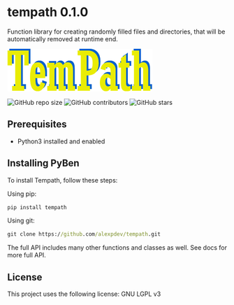 # tempath 0.1.0

Function library for creating randomly filled files and directories,
that will be automatically removed at runtime end.

![PyBen](./assets/tempath.png)

![GitHub repo size](https://img.shields.io/github/repo-size/alexpdev/tempath)
![GitHub contributors](https://img.shields.io/github/license/alexpdev/tempath)
![GitHub stars](https://img.shields.io/badge/rating-99-green)

## Prerequisites

* Python3 installed and enabled

## Installing PyBen

To install Tempath, follow these steps:

Using pip:

```bash
pip install tempath
```

Using git:

```cmd
git clone https://github.com/alexpdev/tempath.git
```


The full API includes many other functions and classes as well.
See docs for more full API.

## License

This project uses the following license: GNU LGPL v3
